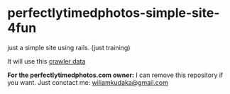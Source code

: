 # perfectlytimedphotos-simple-site-4fun
just a simple site using rails. (just training)


It will use this [crawler data](https://github.com/wkudaka/perfectlytimedphotos-crawler-4fun)


**For the perfectlytimedphotos.com owner:**
I can remove this repository if you want. Just conctact me: wiliamkudaka@gmail.com

